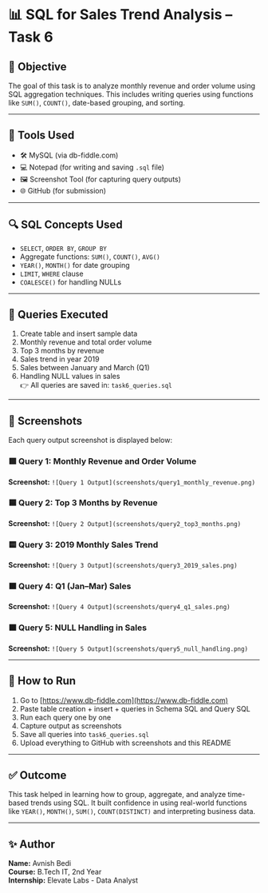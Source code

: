 # 📊 SQL for Sales Trend Analysis – Task 6

## 🧠 Objective

The goal of this task is to analyze monthly revenue and order volume using SQL aggregation techniques. This includes writing queries using functions like `SUM()`, `COUNT()`, date-based grouping, and sorting.

---

## 🧰 Tools Used

- 🛠 MySQL (via db-fiddle.com)  
- 💻 Notepad (for writing and saving `.sql` file)  
- 🖼 Screenshot Tool (for capturing query outputs)  
- 🌐 GitHub (for submission)  

---

## 🔍 SQL Concepts Used

- `SELECT`, `ORDER BY`, `GROUP BY`
- Aggregate functions: `SUM()`, `COUNT()`, `AVG()`
- `YEAR()`, `MONTH()` for date grouping
- `LIMIT`, `WHERE` clause
- `COALESCE()` for handling NULLs

---

## 📜 Queries Executed

1. Create table and insert sample data  
2. Monthly revenue and total order volume  
3. Top 3 months by revenue  
4. Sales trend in year 2019  
5. Sales between January and March (Q1)  
6. Handling NULL values in sales  
👉 All queries are saved in: `task6_queries.sql`

---

## 📸 Screenshots

Each query output screenshot is displayed below:

### 🟩 Query 1: Monthly Revenue and Order Volume  
**Screenshot:** `![Query 1 Output](screenshots/query1_monthly_revenue.png)
`

### 🟦 Query 2: Top 3 Months by Revenue  
**Screenshot:** `![Query 2 Output](screenshots/query2_top3_months.png)
`

### 🟨 Query 3: 2019 Monthly Sales Trend  
**Screenshot:** `![Query 3 Output](screenshots/query3_2019_sales.png)
`

### 🟧 Query 4: Q1 (Jan–Mar) Sales  
**Screenshot:** `![Query 4 Output](screenshots/query4_q1_sales.png)
`

### 🟫 Query 5: NULL Handling in Sales  
**Screenshot:** `![Query 5 Output](screenshots/query5_null_handling.png)
`

---

## 🚀 How to Run

1. Go to [https://www.db-fiddle.com](https://www.db-fiddle.com)  
2. Paste table creation + insert + queries in Schema SQL and Query SQL  
3. Run each query one by one  
4. Capture output as screenshots  
5. Save all queries into `task6_queries.sql`  
6. Upload everything to GitHub with screenshots and this README

---

## ✅ Outcome

This task helped in learning how to group, aggregate, and analyze time-based trends using SQL. It built confidence in using real-world functions like `YEAR()`, `MONTH()`, `SUM()`, `COUNT(DISTINCT)` and interpreting business data.

---

## ✨ Author

**Name:** Avnish Bedi  
**Course:** B.Tech IT, 2nd Year  
**Internship:** Elevate Labs - Data Analyst  
